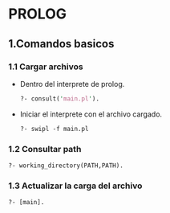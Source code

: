 # PROLOG
## 1.Comandos basicos

### 1.1 Cargar archivos
* Dentro del interprete de prolog.
    ```pl
    ?- consult('main.pl').
    ```

* Iniciar el interprete con el archivo cargado.
    ```
    ?- swipl -f main.pl
    ```
### 1.2 Consultar path
```
?- working_directory(PATH,PATH).
```

### 1.3 Actualizar la carga del archivo
```
?- [main].
```